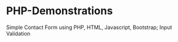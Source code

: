 # PHP-Demonstrations
Simple Contact Form using PHP, HTML, Javascript, Bootstrap; Input Validation



